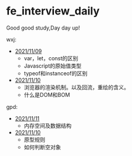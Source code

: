 # fe_interview_daily
Good good study,Day day up!

wxj:
- [2021/11/09](./wxj/2021.09/2021.11.09%20js.md)
  - var，let，const的区别
  - Javascript的原始值类型
  - typeof和instanceof的区别
- [2021/11/10](./wxj/2021.09/2021.11.10.md)
  - 浏览器的渲染机制。以及回流，重绘的含义。
  - 什么是DOM和BOM

gpd:
- [2021/11/11](./gpd/2021.11.11.md)
  - 内存空间及数据结构
- [2021/11/10](./gpd/2021.11.10.md)
  - 原型规则
  - 如何判断空对象